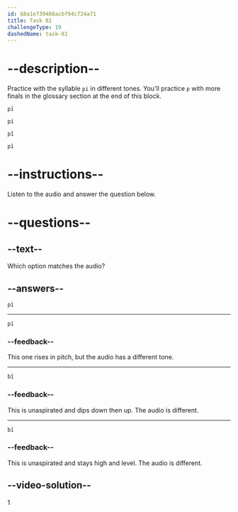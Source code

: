 ```yaml
---
id: 68a1e739488acbf94c724a71
title: Task 81
challengeType: 19
dashedName: task-81
---
```


<!-- (Audio) A: pì -->

# --description--

Practice with the syllable `pi` in different tones. You'll practice `p` with more finals in the glossary section at the end of this block.

`pī`<!-- (Audio) pī -->

`pí`<!-- (Audio) pí -->

`pǐ`<!-- (Audio) pǐ -->

`pì` <!-- (Audio) pì -->

# --instructions--

Listen to the audio and answer the question below.

# --questions--

## --text--

Which option matches the audio?

## --answers--

`pì`

---

`pí`

### --feedback--

This one rises in pitch, but the audio has a different tone.

---

`bǐ`

### --feedback--

This is unaspirated and dips down then up. The audio is different.

---

`bī`

### --feedback--

This is unaspirated and stays high and level. The audio is different.

## --video-solution--

1
